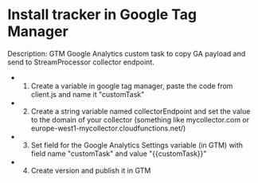 # Install tracker in Google Tag Manager

Description: GTM Google Analytics custom task to copy GA payload and send to StreamProcessor collector endpoint.
* 1. Create a variable in google tag manager, paste the code from client.js and name it "customTask"
* 2. Create a string variable named collectorEndpoint and set the value to the domain of your collector (something like mycollector.com or europe-west1-mycollector.cloudfunctions.net/)
* 3. Set field for the Google Analytics Settings variable (in GTM) with field name "customTask" and value "{{customTask}}" 
* 4. Create version and publish it in GTM